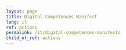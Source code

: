 ```yaml
---
layout: page
title: Digital Competences Manifest
lang: it
ref: actions
permalink: /it/digital-competences-manifesto
child_of_ref: actions
---
```


